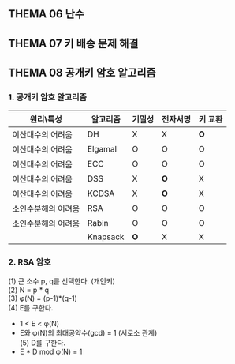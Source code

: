 ## **THEMA 06 난수**



## **THEMA 07 키 배송 문제 해결**



## **THEMA 08 공개키 암호 알고리즘**

### 1. 공개키 암호 알고리즘
|원리\특성|알고리즘|기밀성|전자서명|키 교환|
|-----|---|---|---|---|
|이산대수의 어려움|DH|X|X|**O**|
|이산대수의 어려움|Elgamal|O|O|O|
|이산대수의 어려움|ECC|O|O|O|
|이산대수의 어려움|DSS|X|**O**|X|
|이산대수의 어려움|KCDSA|X|**O**|X|
|소인수분해의 어려움|RSA|O|O|O|
|소인수분해의 어려움|Rabin|O|O|O|
||Knapsack|**O**|X|X|

### 2. RSA 암호
(1) 큰 소수 p, q를 선택한다. (개인키)  
(2) N = p * q  
(3) φ(N) = (p-1)*(q-1)  
(4) E를 구한다.  
- 1 < E < φ(N)  
- E와 φ(N)의 최대공약수(gcd) = 1 (서로소 관계)  
(5) D를 구한다.  
- E * D mod φ(N) = 1  



